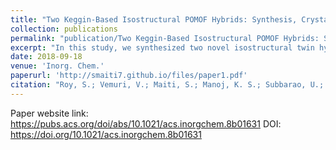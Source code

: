 ```yaml
---
title: "Two Keggin-Based Isostructural POMOF Hybrids: Synthesis, Crystal Structure, and Catalytic Properties"
collection: publications
permalink: "publication/Two Keggin-Based Isostructural POMOF Hybrids: Synthesis, Crystal Structure, and Catalytic Properties"
excerpt: "In this study, we synthesized two novel isostructural twin hybrids, Comp1: [H(C10H10N2)Cu2][PMo12O40] and Comp2: [H(C10H10N2)Cu2][PW12O40], using Keggin ions, Cu(I) cations, and 4,4′-bipyridine. My role involved the hydrothermal synthesis of both compounds, successful isolation of pure, homogeneous crystals, and their application as catalysts in the oxidation of various organic compounds like ethylbenzene, cyclohexanol, and cyclooctene. Both compounds formed crystals in the monoclinic P21/c space group with closely matching lattice parameters and crystal structures. Despite their structural similarity, Comp2 exhibited superior catalytic performance, particularly in the oxidation of ethylbenzene and cyclooctene, as well as in the photocatalytic degradation of methylene blue. Furthermore, studies on their electrochemical pseudocapacitance suggest potential applications of these polyoxometalate-based metal-organic frameworks (POMOFs) in charge storage and conducting devices, contingent upon enhancements in their electrochemical stability."
date: 2018-09-18
venue: 'Inorg. Chem.'
paperurl: 'http://smaiti7.github.io/files/paper1.pdf'
citation: "Roy, S.; Vemuri, V.; Maiti, S.; Manoj, K. S.; Subbarao, U.; Peter, S. C. &quot;Two Keggin-Based Isostructural POMOF Hybrids: Synthesis, Crystal Structure, and Catalytic Properties.&quot; <i>Inorg. Chem.</i> <b>2018</b>, 57, 19, 12078–12092"
---
```


Paper website link: https://pubs.acs.org/doi/abs/10.1021/acs.inorgchem.8b01631
DOI: https://doi.org/10.1021/acs.inorgchem.8b01631